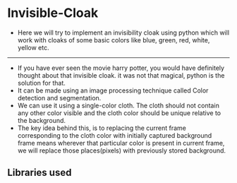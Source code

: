 # Invisible-Cloak
* Here we will try to implement an invisibility cloak using python which will work with cloaks of some basic colors like blue, green, red, white, yellow etc.
---
* If you have ever seen the movie harry potter, you would have definitely thought about that invisible cloak. it was not that magical, python is the solution for that.
* It can be made using an image processing technique called Color detection and segmentation.
* We can use it using a single-color cloth. The cloth should not contain any other color visible and the cloth color should be unique relative to the background.
* The key idea behind this, is to replacing the current frame corresponding to the cloth color with initially captured background frame means wherever that particular color is present in current frame, we will replace those places(pixels) with previously stored background.
## Libraries used
